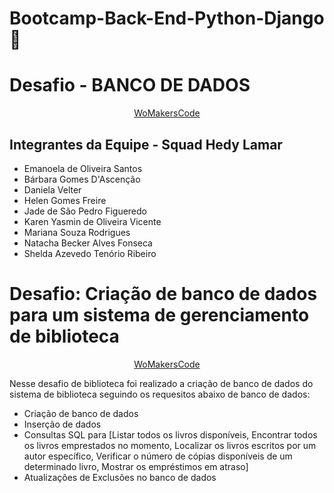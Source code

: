 # Bootcamp-Back-End-Python-Django 🐍


# Desafio - BANCO DE DADOS
<p align="center">
  <a href="https://womakerscode.org/" target="_blank">WoMakersCode</a>
</p>

## Integrantes da Equipe - Squad Hedy Lamar

- Emanoela de Oliveira Santos
- Bárbara Gomes D'Ascenção
- Daniela Velter
- Helen Gomes Freire
- Jade de São Pedro Figueredo
- Karen Yasmin de Oliveira Vicente
- Mariana Souza Rodrigues
- Natacha Becker Alves Fonseca
- Shelda Azevedo Tenório Ribeiro


# Desafio: Criação de banco de dados para um sistema de gerenciamento de biblioteca
<p align="center">
  <a href="https://www.google.com/url?sa=i&url=https%3A%2F%2Fwww.parliament.uk%2Fbusiness%2Flords%2Fwork-of-the-house-of-lords%2Flords-library%2F&psig=AOvVaw2GckP0dbmrZ6zmnPLA0kAi&ust=1724689309831000&source=images&cd=vfe&opi=89978449&ved=0CBQQjRxqFwoTCMDPob_GkIgDFQAAAAAdAAAAABAE" target="_blank">WoMakersCode</a>
</p>

Nesse desafio de biblioteca foi realizado a criação de banco de dados do sistema de biblioteca seguindo os requesitos abaixo de banco de dados:
- Criação de banco de dados
- Inserção de dados 
- Consultas SQL para [Listar todos os livros disponíveis, Encontrar todos os livros emprestados no momento, Localizar os livros escritos por um autor específico, Verificar o número de cópias disponíveis de um determinado livro, Mostrar os empréstimos em atraso]
- Atualizações de Exclusões no banco de dados


